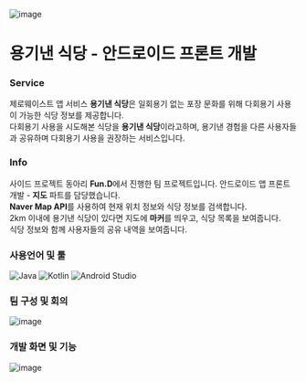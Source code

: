 <div align>

  
  ![image](https://user-images.githubusercontent.com/52526003/173365458-d08d5a5b-ccf9-4577-9469-8e7a7ec44ebc.png)<Br>
 
  
  # 용기낸 식당 - 안드로이드 프론트 개발
  
  ### Service
  제로웨이스트 앱 서비스 <strong>용기낸 식당</strong>은 일회용기 없는 포장 문화를 위해 다회용기 사용이 가능한 식당 정보를 제공합니다.<br>
  다회용기 사용을 시도해본 식당을 <strong>용기낸 식당</strong>이라고하며, 용기낸 경험을 다른 사용자들과 공유하며 다회용기 사용을 권장하는 서비스입니다. <br>
  
  ### Info
  사이드 프로젝트 동아리 <strong>Fun.D</strong>에서 진행한 팀 프로젝트입니다. 
  안드로이드 앱 프론트 개발 - <strong>지도</strong> 파트를 담당했습니다.<br>
    <strong>Naver Map API</strong>를 사용하여 현재 위치 정보와  식당 정보를 검색합니다.<br>
    2km 이내에 용기낸 식당이 있다면 지도에 <strong>마커</strong>를 띄우고, 식당 목록을 보여줍니다.<br>
    식당 정보와 함께 사용자들의 공유 내역을 보여줍니다.<br>
  
   ### 사용언어 및 툴
 ![Java](https://img.shields.io/badge/java-%23ED8B00.svg?style=for-the-badge&logo=java&logoColor=white)
  <img alt="Kotlin" src ="https://img.shields.io/badge/Kotlin-blueviolet.svg?&style=for-the-badge&logo=Kotlin&logoColor=white"/>
  ![Android Studio](https://img.shields.io/badge/Android%20Studio-3DDC84.svg?style=for-the-badge&logo=android-studio&logoColor=white)

   ### 팀 구성 및 회의
 ![image](https://user-images.githubusercontent.com/52526003/173383375-77185263-0fe0-4bea-adb7-2c47298796e7.png)

   ### 개발 화면 및 기능
![image](https://user-images.githubusercontent.com/52526003/173382626-2e9f9e1b-56e8-4a35-abc7-1824e9fd2623.png)

  
</div>
